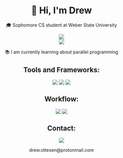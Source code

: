 <h1 align="center">
  👋 Hi, I'm Drew
</h1>
<p align="center">🎓 Sophomore CS student at Weber State University</p>
<div align="center">

</div>
<div align="center">
    <img src="https://github-readme-stats.vercel.app/api/top-langs/?username=DrewRoss5&layout=compact&theme=dark">
</div>
<div align="center">
  <img src="https://github-profile-summary-cards.vercel.app/api/cards/profile-details?username=DrewRoss5&theme=dark">
</div>


<div align="center">
  <p>📚 I am currently learning about parallel programming</p>
</div>
<h2 align="center">Tools and Frameworks:</h2>
<div align="center">
  <img src="https://img.shields.io/badge/CMake-064F8C?style=for-the-badge&logo=cmake&logoColor=white">
  <img src="https://img.shields.io/badge/pypi-3775A9?style=for-the-badge&logo=pypi&logoColor=white">
  <img src="https://img.shields.io/badge/git-%23F05033.svg?style=for-the-badge&logo=git&logoColor=white">
</div>
<h2 align="center">Workflow: </h2>
<div align="center">
  
  <img src="https://img.shields.io/badge/VSCode-0078D4?style=for-the-badge&logo=visual%20studio%20code&logoColor=white">
  <img src="https://img.shields.io/badge/acer%20laptop-83B81A?style=for-the-badge&logo=acer&logoColor=white">
</div>
<h2 align="center">Contact:</h2>
<div align="center">
  <div>
    <a href="mailto: drew.ottesen@protonmail.com"> <img src="https://img.shields.io/badge/proton%20mail-6D4AFF?style=for-the-badge&logo=protonmail&logoColor=white"></a>
    <p>drew.ottesen@protonmail.com</p>
  </div>
</div>
